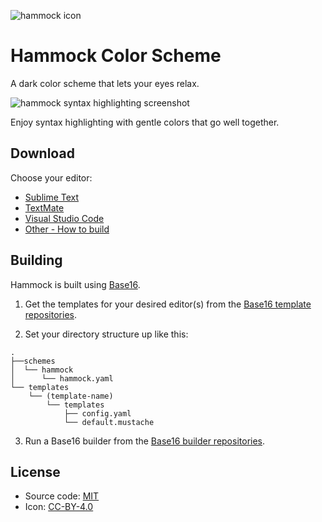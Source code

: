 ![hammock icon](https://alanlynn.github.io/hammock/icon.png)

# Hammock Color Scheme

A dark color scheme that lets your eyes relax.

![hammock syntax highlighting screenshot](https://alanlynn.github.io/hammock/screenshot.png)

Enjoy syntax highlighting with gentle colors that go well together.


## Download

Choose your editor:
* [Sublime Text](https://github.com/AlanLynn/hammock-sublime-textmate#installing)
* [TextMate](https://github.com/AlanLynn/hammock-sublime-textmate#installing)
* [Visual Studio Code](https://github.com/AlanLynn/hammock-vscode#installing)
* [Other - How to build](#building)


## Building

Hammock is built using [Base16](https://github.com/chriskempson/base16).

1. Get the templates for your desired editor(s) from the [Base16 template repositories](https://github.com/chriskempson/base16#template-repositories).

2. Set your directory structure up like this:
```
.
├──schemes
│  └── hammock
│      └── hammock.yaml
└── templates
    └── (template-name)
        └── templates
            ├── config.yaml
            └── default.mustache
```

3. Run a Base16 builder from the [Base16 builder repositories](https://github.com/chriskempson/base16#builder-repositories).


## License

* Source code: [MIT](https://choosealicense.com/licenses/mit/)
* Icon: [CC-BY-4.0](https://choosealicense.com/licenses/cc-by-4.0/)
